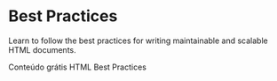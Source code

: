 # Best Practices

Learn to follow the best practices for writing maintainable and scalable HTML documents.

<ResourceGroupTitle>Conteúdo grátis</ResourceGroupTitle>
<BadgeLink badgeText='Leia' colorScheme='yellow' href='https://github.com/hail2u/html-best-practices'>HTML Best Practices</BadgeLink>

